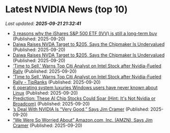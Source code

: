# Latest NVIDIA News (top 10)
_Last updated: **2025-09-21 21:32:41**_

- [3 reasons why the iShares S&P 500 ETF (IVV) is still a long-term buy](https://www.fool.com.au/2025/09/21/3-reasons-why-the-ishares-sp-500-etf-ivv-is-still-a-long-term-buy/) (Published: 2025-09-20)
- [Daiwa Raises NVDA Target to $205, Says the Chipmaker Is Undervalued](https://biztoc.com/x/4e603bd3fb1c8d9a) (Published: 2025-09-20)
- [Daiwa Raises NVDA Target to $205, Says the Chipmaker Is Undervalued](https://finance.yahoo.com/news/daiwa-raises-nvda-target-205-211036995.html) (Published: 2025-09-20)
- [‘Time to Sell,’ Warns Top Citi Analyst on Intel Stock after Nvidia-Fueled Rally](https://biztoc.com/x/7a383d5d95a9bf6f) (Published: 2025-09-20)
- [‘Time to Sell,’ Warns Top Citi Analyst on Intel Stock after Nvidia-Fueled Rally - TipRanks](https://slashdot.org/firehose.pl?op=view&amp;id=179410050) (Published: 2025-09-20)
- [6 operating system luxuries Windows users have never known about Linux](https://www.xda-developers.com/operating-system-luxuries-windows-users-have-never-known-about-linux/) (Published: 2025-09-20)
- [Prediction: These AI Chip Stocks Could Soar (Hint: It's Not Nvidia or Broadcom)](https://biztoc.com/x/674d4c4ee2144920) (Published: 2025-09-20)
- [’s Deal With NVIDIA Is “Very Good,” Says Jim Cramer](https://biztoc.com/x/0d78f53975540756) (Published: 2025-09-20)
- [“We Were So Worried About” Amazon.com, Inc. (AMZN), Says Jim Cramer](https://finance.yahoo.com/news/were-worried-amazon-com-inc-190530622.html) (Published: 2025-09-20)
